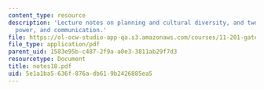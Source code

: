 ```yaml
---
content_type: resource
description: 'Lecture notes on planning and cultural diversity, and two cases: culture,
  power, and communication.'
file: https://ol-ocw-studio-app-qa.s3.amazonaws.com/courses/11-201-gateway-planning-action-fall-2007/5e1a1ba5636f876adb619b2426885ea5_notes18.pdf
file_type: application/pdf
parent_uid: 1583e95b-c487-2f9a-a0e3-3811ab29f7d3
resourcetype: Document
title: notes18.pdf
uid: 5e1a1ba5-636f-876a-db61-9b2426885ea5
---
```


